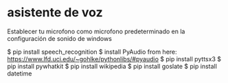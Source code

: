 # asistente de voz
Establecer tu microfono como microfono predeterminado en la configuración de sonido de windows

$ pip install speech_recognition
$ install PyAudio from here: https://www.lfd.uci.edu/~gohlke/pythonlibs/#pyaudio
$ pip install pyttsx3
$ pip install pywhatkit
$ pip install wikipedia
$ pip install goslate 
$ pip install datetime
